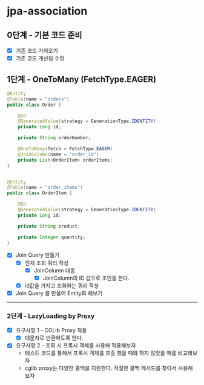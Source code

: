 # jpa-association


## 0단계 - 기본 코드 준비
- [X] 기존 코드 가져오기
- [X] 기존 코드 개선점 수정

## 1단계 - OneToMany (FetchType.EAGER)

```java 
@Entity
@Table(name = "orders")
public class Order {

    @Id
    @GeneratedValue(strategy = GenerationType.IDENTITY)
    private Long id;

    private String orderNumber;

    @OneToMany(fetch = FetchType.EAGER)
    @JoinColumn(name = "order_id")
    private List<OrderItem> orderItems;
}


@Entity
@Table(name = "order_items")
public class OrderItem {

    @Id
    @GeneratedValue(strategy = GenerationType.IDENTITY)
    private Long id;

    private String product;

    private Integer quantity;
}
```
- [X] Join Query 만들기
  - [X] 전체 조회 쿼리 작성
    - [X] JoinColumn 대응 
      - [X] JoinColumn의 ID 값으로 조인을 한다.
  - [X] id값을 가지고 조회하는 쿼리 작성 
- [X] Join Query 를 만들어 Entity화 해보기

--- 
### 2단계 - LazyLoading by Proxy
- [X] 요구사항 1 - CGLib Proxy 적용
  - [X] 대문자로 반환하도록 한다.
  
- [X] 요구사항 2 - 조회 시 프록시 객체를 사용해 적용해보자
  - 테스트 코드를 통해서 프록시 객체를 호출 했을 때와 하지 않았을 때를 비교해보자
  - cglib proxy는 다양한 콜백을 지원한다. 적절한 콜백 메서드를 찾아서 사용해 보자
